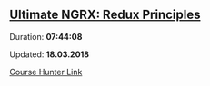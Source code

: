 
## [Ultimate NGRX: Redux Principles](https://www.youtube.com/playlist?list=PLW2eQOsUPlWJRfWGOi9gZdc3rE4Fke0Wv)

Duration: **07:44:08**

Updated: **18.03.2018**


[Course Hunter Link](https://coursehunter.net/course/ngrx-store-effects)

